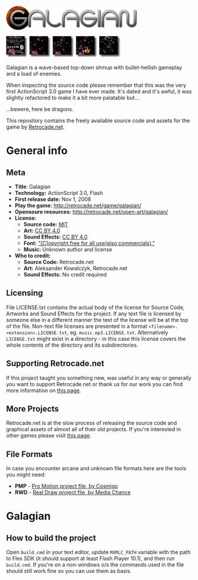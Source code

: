![Galagian logo](.readme/logo.png?raw=true)

[![Galagain Screen 1](.readme/screen1_thumb.png?raw=true)](.readme/screen1.png?raw=true) [![Galagain Screen 2](.readme/screen2_thumb.png?raw=true)](.readme/screen2.png?raw=true) [![Galagain Screen 3](.readme/screen3_thumb.png?raw=true)](.readme/screen3.png?raw=true) [![Galagain Screen 4](.readme/screen4_thumb.png?raw=true)](.readme/screen4.png?raw=true) [![Galagain Screen 5](.readme/screen5_thumb.png?raw=true)](.readme/screen5.png?raw=true)

Galagian is a wave-based top-down shmup with bullet-hellish gameplay and a load of enemies.

When inspecting the source code please remember that this was the very first ActionScript 3.0 game I have ever made. It's dated and it's awful, it was slightly refactored to make it a bit more palatable but...

...bewere, here be dragons.

This repository contains the freely available source code and assets for the game by [Retrocade.net](http://retrocade.net).

# General info

## Meta

 * **Title**: Galagian
 * **Technology:** ActionScript 3.0, Flash
 * **First release date:** Nov 1, 2008
 * **Play the game:** http://retrocade.net/game/galagian/
 * **Opensoure resources:** http://retrocade.net/open-art/galagian/
 * **License:**
   * **Source code:** [MIT](https://opensource.org/licenses/MIT)
   * **Art:** [CC BY 4.0](https://creativecommons.org/licenses/by/4.0/legalcode)
   * **Sound Effects:** [CC BY 4.0](https://creativecommons.org/licenses/by/4.0/legalcode)
   * **Font:** ["[C]opyright free for all use(also commercials)."](http://www.dafont.com/goca-logotype-beta.font)
   * **Music:** Unknown author and license
 * **Who to credit:**
   * **Source Code:** Retrocade.net
   * **Art:** Aleksander Kowalczyk, Retrocade.net
   * **Sound Effects:** No credit required

## Licensing

File LICENSE.txt contains the actual body of the license for Source Code, Artworks and Sound Effects for the project. If any text file is licensed by someone else in a different manner the text of the license will be at the top of the file. Non-text file licenses are presented in a format `<filename>.<extension>.LICENSE.txt`, eg. `music.mp3.LICENSE.txt`. Alternatively `LICENSE.txt` might exist in a directory - in this case this license covers the whole contents of the directory and its subdirectories. 

## Supporting Retrocade.net

If this project taught you something new, was useful in any way or generally you want to support Retrocade.net or thank us for our work you can find more information on [this page](http://retrocade.net/how-to-support-retrocade-net/).

## More Projects

Retrocade.net is at the slow process of releasing the source code and graphical assets of almost all of their old projects. If you're interested in other games please visit [this page](http://retrocade.net/open-art/).

## File Formats

In case you encounter arcane and unknown file formats here are the tools you might need:

 * **PMP** - [Pro Motion project file, by Cosmigo](http://www.cosmigo.com/promotion/index.php)
 * **RWD** - [Real Draw project file, by Media Chance](http://www.mediachance.com/realdraw/)

# Galagian

## How to build the project

Open `build.cmd` in your text editor, update `MXMLC_PATH` variable with the path to Flex SDK (it should support at least Flash Player 10.1), and then run `build.cmd`. If you're on a non-windows o/s the commands used in the file should still work fine so you can use them as basis.

